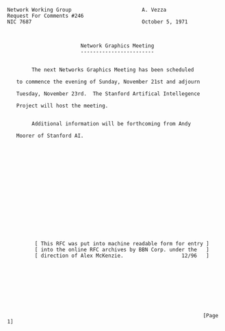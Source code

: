     Network Working Group                       A. Vezza
    Request For Comments #246
    NIC 7687                                    October 5, 1971



                            Network Graphics Meeting
                            ------------------------


            The next Networks Graphics Meeting has been scheduled

       to commence the evening of Sunday, November 21st and adjourn

       Tuesday, November 23rd.  The Stanford Artifical Intellegence

       Project will host the meeting.


            Additional information will be forthcoming from Andy

       Moorer of Stanford AI.

















             [ This RFC was put into machine readable form for entry ]
             [ into the online RFC archives by BBN Corp. under the   ]
             [ direction of Alex McKenzie.                   12/96   ]









                                                                    [Page 1]
